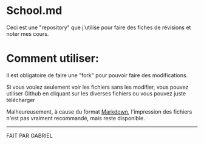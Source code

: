 # School.md

Ceci est une "repository" que j'utilise pour faire des fiches de révisions et noter mes cours.
# Comment utiliser:

Il est obligatoire de faire une "fork" pour pouvoir faire des modifications.


Si vous voulez seulement voir les fichiers sans les modifier, vous pouvez utiliser Github en cliquant sur les diverses fichiers ou vous pouvez juste télécharger

Malheureusement, à cause du format [Markdown](https://docs.framasoft.org/fr/grav/markdown.html), l'impression des fichiers n'est pas vraiment recommandé, mais reste disponible.

---

FAIT PAR GABRIEL
